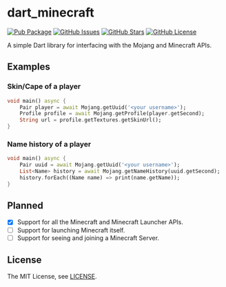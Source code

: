 dart_minecraft
==============

[![Pub Package](https://img.shields.io/pub/v/dart_minecraft.svg?style=for-the-badge&logo=Dart)](https://pub.dev/packages/dart_minecraft)
[![GitHub Issues](https://img.shields.io/github/issues/spnda/dart_minecraft.svg?style=for-the-badge&logo=GitHub)](https://github.com/spnda/dart_minecraft/issues)
[![GitHub Stars](https://img.shields.io/github/stars/spnda/dart_minecraft.svg?style=for-the-badge&logo=GitHub)](https://github.com/spnda/dart_minecraft/stargazers)
[![GitHub License](https://img.shields.io/badge/license-MIT-blue.svg?style=for-the-badge&logo=GitHub)](https://raw.githubusercontent.com/spnda/dart_minecraft/main/LICENSE)

A simple Dart library for interfacing with the Mojang and Minecraft APIs.

Examples
--------

### Skin/Cape of a player

```dart
void main() async {
    Pair player = await Mojang.getUuid('<your username>');
    Profile profile = await Mojang.getProfile(player.getSecond);
    String url = profile.getTextures.getSkinUrl();
}
```

### Name history of a player

```dart
void main() async {
    Pair uuid = await Mojang.getUuid('<your username>');
    List<Name> history = await Mojang.getNameHistory(uuid.getSecond);
    history.forEach((Name name) => print(name.getName));
}
```

Planned
--------

- [x] Support for all the Minecraft and Minecraft Launcher APIs.
- [ ] Support for launching Minecraft itself.
- [ ] Support for seeing and joining a Minecraft Server.

License
--------

The MIT License, see [LICENSE](https://github.com/spnda/dart_minecraft/raw/main/LICENSE).
